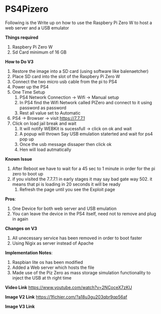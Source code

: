 # PS4Pizero
Following is the Write up on how to use the Raspbery Pi Zero W to host a web server and a USB emulator

**Things required**
1. Raspbery Pi Zero W 
2. Sd Card minimum of 16 GB

**How to Do V3**
1. Restore the image into a SD card (using software like balenaetcher)
2. Place SD card into the slot of the Raspbery Pi Zero W 
3. Connect the two micro usb cable from the pi to PS4
4. Power up the PS4
5. One Time Setup
    1. PS4 Network Connection -> Wifi -> Manual setup
    2. In PS4 find the Wifi Network called PIZero and connect to it using password as password
    3. Rest all value set to Automatic
6. PS4 -> Browser -> visit https://7.7.7.1
7. Click on load jail break and wait
    1. It will notify WEBKit is sucessfull -> click on ok and wait
    2. A popup will thrown Say USB emulation staterted and wait for ps4 pop up
    3. Once the usb message dissaper then click ok
    4. Hen will load autmatically

**Known Issue**
1. After Reboot we have to wait for a 45 sec to 1 minute in order for the pi zero to boot up
2. if you visited the 7.7.7.1 in early stages it may say bad gate way 502. it means that pi is loading in 20 seconds it will be ready
    1. Refresh the page until you see the Exploit page
    
**Pros**:
1. One Device for both web server and USB emulation
2. You can leave the device in the PS4 itself, need not to remove and plug in again


**Changes on V3**
1. All unecessary service has been removed in order to boot faster
2. Using Nigix as server instead of Apache


**Implementation Notes**:
1. Raspbian lite os has been modified 
2. Added a Web server which hosts the file
3. Made use of the Piz Zero as mass storage simulation functionality to inject the USB at th right time

**Video Link**
https://www.youtube.com/watch?v=2NCoceX7zKU

**Image V2 Link**
https://1fichier.com/?a18u3gu203qbr9qp56af

**Image V3 Link**
